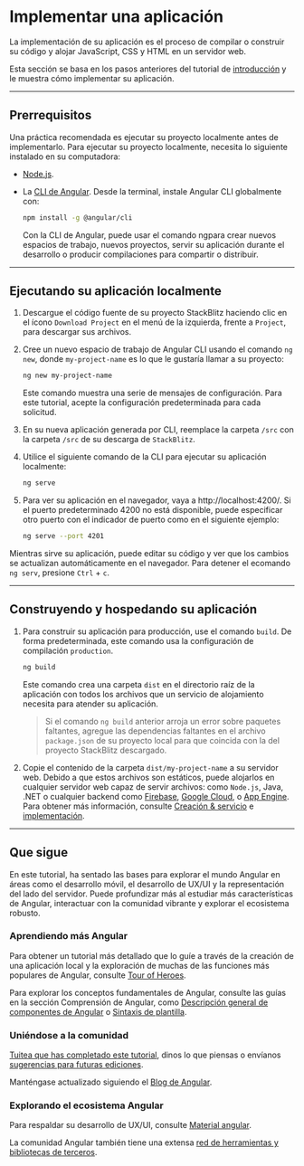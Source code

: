 # Implementar una aplicación

La implementación de su aplicación es el proceso de compilar o construir su código y alojar JavaScript, CSS y HTML en un servidor web.

Esta sección se basa en los pasos anteriores del tutorial de [introducción](..\Empezar\README#empezando-con-angular) y le muestra cómo implementar su aplicación.

---

## Prerrequisitos

Una práctica recomendada es ejecutar su proyecto localmente antes de implementarlo. Para ejecutar su proyecto localmente, necesita lo siguiente instalado en su computadora:

- [Node.js](https://nodejs.org/en/).

- La [CLI de Angular](https://cli.angular.io/). Desde la terminal, instale Angular CLI globalmente con:

  ```bash
  npm install -g @angular/cli
  ```

  Con la CLI de Angular, puede usar el comando ngpara crear nuevos espacios de trabajo, nuevos proyectos, servir su aplicación durante el desarrollo o producir compilaciones para compartir o distribuir.

---

## Ejecutando su aplicación localmente

1. Descargue el código fuente de su proyecto StackBlitz haciendo clic en el ícono `Download Project` en el menú de la izquierda, frente a `Project`, para descargar sus archivos.

2. Cree un nuevo espacio de trabajo de Angular CLI usando el comando `ng new`, donde `my-project-name` es lo que le gustaría llamar a su proyecto:

   ```bash
   ng new my-project-name
   ```

   Este comando muestra una serie de mensajes de configuración. Para este tutorial, acepte la configuración predeterminada para cada solicitud.

3. En su nueva aplicación generada por CLI, reemplace la carpeta `/src` con la carpeta `/src` de su descarga de `StackBlitz`.

4. Utilice el siguiente comando de la CLI para ejecutar su aplicación localmente:

   ```bash
   ng serve
   ```

5. Para ver su aplicación en el navegador, vaya a http://localhost:4200/. Si el puerto predeterminado 4200 no está disponible, puede especificar otro puerto con el indicador de puerto como en el siguiente ejemplo:

   ```bash
   ng serve --port 4201

   ```

  Mientras sirve su aplicación, puede editar su código y ver que los cambios se actualizan automáticamente en el navegador. Para detener el ecomando `ng serv`, presione `Ctrl` + `c`.

---

## Construyendo y hospedando su aplicación

1. Para construir su aplicación para producción, use el comando `build`. De forma predeterminada, este comando usa la configuración de compilación `production`.

   ```bash
   ng build
   ```

   Este comando crea una carpeta `dist` en el directorio raíz de la aplicación con todos los archivos que un servicio de alojamiento necesita para atender su aplicación.

   > Si el comando `ng build` anterior arroja un error sobre paquetes faltantes, agregue las dependencias faltantes en el archivo `package.json` de su proyecto local para que coincida con la del proyecto StackBlitz descargado.

2. Copie el contenido de la carpeta `dist/my-project-name` a su servidor web. Debido a que estos archivos son estáticos, puede alojarlos en cualquier servidor web capaz de servir archivos: como `Node.js`, Java, .NET o cualquier backend como [Firebase](https://firebase.google.com/docs/hosting), [Google Cloud](https://cloud.google.com/solutions/web-hosting), o [App Engine](https://cloud.google.com/appengine/docs/standard/python/getting-started/hosting-a-static-website). Para obtener más información, consulte [Creación & servicio](https://angular.io/guide/build) e [implementación](https://angular.io/guide/deployment).

---

## Que sigue

En este tutorial, ha sentado las bases para explorar el mundo Angular en áreas como el desarrollo móvil, el desarrollo de UX/UI y la representación del lado del servidor. Puede profundizar más al estudiar más características de Angular, interactuar con la comunidad vibrante y explorar el ecosistema robusto.

### Aprendiendo más Angular

Para obtener un tutorial más detallado que lo guíe a través de la creación de una aplicación local y la exploración de muchas de las funciones más populares de Angular, consulte [Tour of Heroes]().

Para explorar los conceptos fundamentales de Angular, consulte las guías en la sección Comprensión de Angular, como [Descripción general de componentes de Angular](https://angular.io/guide/component-overview) o [Sintaxis de plantilla](https://angular.io/guide/template-syntax).

### Uniéndose a la comunidad

[Tuitea que has completado este tutorial](https://twitter.com/intent/tweet?url=https://angular.io/start&text=I%20just%20finished%20the%20Angular%20Getting%20Started%20Tutorial), dinos lo que piensas o envíanos [sugerencias para futuras ediciones](https://github.com/angular/angular/issues/new/choose).

Manténgase actualizado siguiendo el [Blog de Angular](https://blog.angular.io/).

### Explorando el ecosistema Angular

Para respaldar su desarrollo de UX/UI, consulte [Material angular](https://material.angular.io/).

La comunidad Angular también tiene una extensa [red de herramientas y bibliotecas de terceros](https://angular.io/resources).
